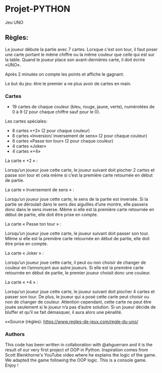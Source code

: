 # Projet-PYTHON
Jeu UNO

## Règles:
Le joueur débute la partie avec 7 cartes. Lorsque c'est son tour, il faut poser une carte portant le même chiffre ou la même couleur que celle qui est sur la table. Quand le joueur place son avant-dernières carte, il doit écrire «UNO».

Après 2 minutes on compte les points et affiche le gagnant.

Le but du jeu: être le premier a ne plus avoir de cartes en main.

### Cartes
- 19 cartes de chaque couleur (bleu, rouge, jaune, verte), numérotées de 0 à 9 (2 pour chaque chiffre sauf pour le 0).

Les cartes spéciales:
* 8 cartes «+2» (2 pour chaque couleur)
* 8 cartes «Inversion/ inversement de sens» (2 pour chaque couleur)
* 8 cartes «Passe ton tour» (2 pour chaque couleur)
* 4 cartes «Joker»
* 4 cartes «+4»

La carte « +2 » :

Lorsqu’un joueur joue cette carte, le joueur suivant doit piocher 2 cartes et passe son tour et cela même si c’est la première carte retournée en début de partie.

La carte « Inversement de sens » :

Lorsqu’un joueur joue cette carte, le sens de la partie est inversée. Si la partie se déroulait dans le sens des aiguilles d’une montre, elle passera donc dans le sens inverse. Même si elle est la première carte retournée en début de partie, elle doit être prise en compte.

La carte « Passe ton tour » :

Lorsqu’un joueur joue cette carte, le joueur suivant doit passer son tour. Même si elle est la première carte retournée en début de partie, elle doit être prise en compte.

La carte « Joker » :

Lorsqu’un joueur joue cette carte, il peut ou non choisir de changer de couleur en l’annonçant aux autre joueurs. Si elle est la première carte retournée en début de partie, le premier joueur choisit donc une couleur.

La carte « +4 » :

Lorsqu’un joueur joue cette carte, le joueur suivant doit piocher 4 cartes et passer son tour. De plus, le joueur qui a posé cette carte peut choisir ou non de changer de couleur. Attention cependant, cette carte ne peut être jouée seulement si le joueur n’a pas d’autre solution. Si un joueur décide de bluffer et qu’il se fait démasquer, il aura alors une pénalité.


««Source (règles):  https://www.regles-de-jeux.com/regle-du-uno/

### Authors
This code has been written in collaboration with @ahguerram and it is the result of our very first project of OOP in Python. 
Inspiration comes from Scott Blenkhorne's YouTube video where he explains the logic of the game. We adapted the game following the OOP logic.
This is a console game. Enjoy !
